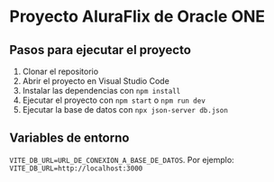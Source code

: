 # Proyecto AluraFlix de Oracle ONE

## Pasos para ejecutar el proyecto

1. Clonar el repositorio
2. Abrir el proyecto en Visual Studio Code
3. Instalar las dependencias con `npm install`
4. Ejecutar el proyecto con `npm start` o `npm run dev`
5. Ejecutar la base de datos con `npx json-server db.json`

## Variables de entorno

`VITE_DB_URL=URL_DE_CONEXION_A_BASE_DE_DATOS`. Por ejemplo: `VITE_DB_URL=http://localhost:3000`
